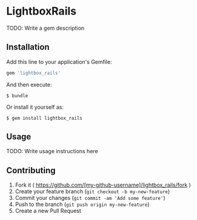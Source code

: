 # LightboxRails

TODO: Write a gem description

## Installation

Add this line to your application's Gemfile:

```ruby
gem 'lightbox_rails'
```

And then execute:

    $ bundle

Or install it yourself as:

    $ gem install lightbox_rails

## Usage

TODO: Write usage instructions here

## Contributing

1. Fork it ( https://github.com/[my-github-username]/lightbox_rails/fork )
2. Create your feature branch (`git checkout -b my-new-feature`)
3. Commit your changes (`git commit -am 'Add some feature'`)
4. Push to the branch (`git push origin my-new-feature`)
5. Create a new Pull Request
